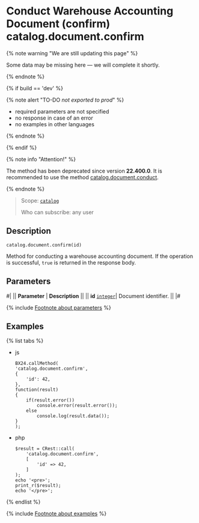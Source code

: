 # Conduct Warehouse Accounting Document (confirm) catalog.document.confirm

{% note warning "We are still updating this page" %}

Some data may be missing here — we will complete it shortly.

{% endnote %}

{% if build == 'dev' %}

{% note alert "TO-DO _not exported to prod_" %}

- required parameters are not specified
- no response in case of an error
- no examples in other languages
  
{% endnote %}

{% endif %}

{% note info "Attention!" %}

The method has been deprecated since version **22.400.0**. It is recommended to use the method [catalog.document.conduct](./catalog-document-conduct.md).

{% endnote %}

> Scope: [`catalog`](../../scopes/permissions.md)
>
> Who can subscribe: any user

## Description

```http
catalog.document.confirm(id)
```

Method for conducting a warehouse accounting document. If the operation is successful, `true` is returned in the response body.


## Parameters

#|
|| **Parameter** | **Description** ||
|| **id**
[`integer`](../../data-types.md)| Document identifier. ||
|#

{% include [Footnote about parameters](../../../_includes/required.md) %}

## Examples

{% list tabs %}

- js
  
    ```
    BX24.callMethod(
    'catalog.document.confirm',
    {
        'id': 42,
    },
    function(result)
    {
        if(result.error())
            console.error(result.error());
        else
            console.log(result.data());
    }
    );
    ```

- php
  
    ```
    $result = CRest::call(
        'catalog.document.confirm',
        [
            'id' => 42,
        ]
    );
    echo '<pre>';
    print_r($result);
    echo '</pre>';
    ```

{% endlist %}

{% include [Footnote about examples](../../../_includes/examples.md) %}